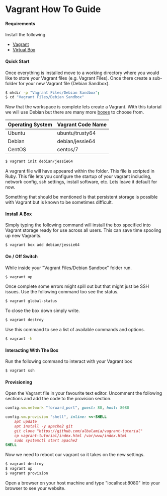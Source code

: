 # Vagrant How To Guide

#### Requirements

Install the following

- [Vagrant](https://www.vagrantup.com/docs/installation)
- [Virtual Box](https://www.virtualbox.org/)



#### Quick Start

Once everything is installed move to a working directory where you would like to store your Vagrant files (e.g. Vagrant Files). Once there create a sub-folder for your new Vagrant file (Debian Sandbox).

```bash
$ mkdir -p "Vagrant Files/Debian Sandbox";
$ cd "Vagrant Files/Debian Sandbox"
```

Now that the workspace is complete lets create a Vagrant. With this tutorial we will use Debian but there are many more [boxes](https://app.vagrantup.com/boxes/search) to choose from.

| Operating System | Vagrant Code Name |
| ---------------- | ----------------- |
| Ubuntu           | ubuntu/trusty64   |
| Debian           | debian/jessie64   |
| CentOS           | centos/7          |

```bash
$ vagrant init debian/jessie64
```

A vagrant file will have appeared within the folder. This file is scripted in Ruby. This file lets you configure the startup of your vagrant including, network config, ssh settings, install software, etc. Lets leave it default for now.

Something that should be mentioned is that persistent storage is possible with Vagrant but is known to be sometimes difficult.

#### Install A Box

Simply typing the following command will install the box specified into Vagrant storage ready for use across all users. This can save time spooling up new Vagrants.

```bash
$ vagrant box add debian/jessie64
```

#### On / Off Switch

While inside your "Vagrant Files/Debian Sandbox" folder run.

```bash
$ vagrant up
```

Once complete some errors might spill out but that might just be SSH issues. Use the following command too see the status.

```bash
$ vagrant global-status
```

To close the box down simply write.

```bash
$ vagrant destroy
```

Use this command to see a list of available commands and options.

```bash
$ vagrant -h
```



#### Interacting With The Box

Run the following command to interact with your Vagrant box

```bash
$ vagrant ssh
```



#### Provisioning

Open the Vagrant file in your favourite text editor. Uncomment the following sections and add the code to the provision section.

```ruby
config.vm.network "forward_port", guest: 80, host: 8080

config.vm.provision "shell", inline: <<-SHELL
	apt update
	apt install -y apache2 git
	git clone "https://github.com/albalamia/vagrant-tutorial"
	cp vagrant-tutorial/index.html /var/www/index.html
	sudo systemctl start apache2
SHELL
```

Now we need to reboot our vagrant so it takes on the new settings.

```bash
$ vagrant destroy
$ vagrant up
$ vagrant provision
```

Open a browser on your host machine and type "localhost:8080" into your browser to see your website.

